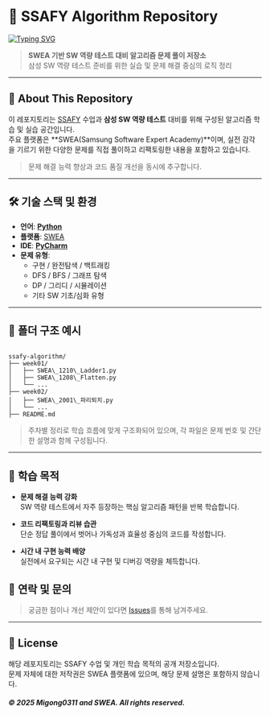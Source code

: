 
# 📘 SSAFY Algorithm Repository

[![Typing SVG](https://readme-typing-svg.demolab.com?font=Fira+Code&pause=1000&width=435&lines=+preparing+for++SWEA)](https://git.io/typing-svg)

> **SWEA 기반 SW 역량 테스트 대비 알고리즘 문제 풀이 저장소**  
> 삼성 SW 역량 테스트 준비를 위한 실습 및 문제 해결 중심의 로직 정리

---

## 📌 About This Repository

이 레포지토리는 [SSAFY](https://www.ssafy.com/) 수업과 **삼성 SW 역량 테스트** 대비를 위해 구성된 알고리즘 학습 및 실습 공간입니다.  
주요 플랫폼은 **SWEA(Samsung Software Expert Academy)**이며, 실전 감각을 기르기 위한 다양한 문제를 직접 풀이하고 리팩토링한 내용을 포함하고 있습니다.

> 문제 해결 능력 향상과 코드 품질 개선을 동시에 추구합니다.

---

## 🛠️ 기술 스택 및 환경

- **언어**: <ins>**Python**</ins>
- **플랫폼**: [SWEA](https://swexpertacademy.com/)
- **IDE**: <ins>**PyCharm**</ins>
- **문제 유형**:
  - 구현 / 완전탐색 / 백트래킹
  - DFS / BFS / 그래프 탐색
  - DP / 그리디 / 시뮬레이션
  - 기타 SW 기초/심화 유형

---

## 📁 폴더 구조 예시

```

ssafy-algorithm/
├── week01/
│   ├── SWEA\_1210\_Ladder1.py
│   ├── SWEA\_1208\_Flatten.py
│   └── ...
├── week02/
│   ├── SWEA\_2001\_파리퇴치.py
│   └── ...
├── README.md

```

> 주차별 정리로 학습 흐름에 맞게 구조화되어 있으며, 각 파일은 문제 번호 및 간단한 설명과 함께 구성됩니다.

---

## 🧠 학습 목적

- **문제 해결 능력 강화**  
  SW 역량 테스트에서 자주 등장하는 핵심 알고리즘 패턴을 반복 학습합니다.
  
- **코드 리팩토링과 리뷰 습관**  
  단순 정답 풀이에서 벗어나 가독성과 효율성 중심의 코드를 작성합니다.
  
- **시간 내 구현 능력 배양**  
  실전에서 요구되는 시간 내 구현 및 디버깅 역량을 체득합니다.
  
## 📮 연락 및 문의

> 궁금한 점이나 개선 제안이 있다면 [Issues](https://github.com/Migong0311/ssafy-algorithm/issues)를 통해 남겨주세요.

---

## 📑 License

해당 레포지토리는 SSAFY 수업 및 개인 학습 목적의 공개 저장소입니다.  
문제 자체에 대한 저작권은 SWEA 플랫폼에 있으며, 해당 문제 설명은 포함하지 않습니다.

##### © 2025 Migong0311 and SWEA. All rights reserved.

